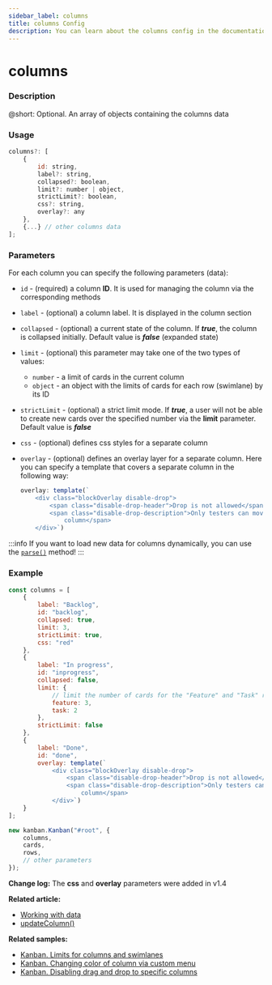 ```yaml
---
sidebar_label: columns
title: columns Config
description: You can learn about the columns config in the documentation of the DHTMLX JavaScript Kanban library. Browse developer guides and API reference, try out code examples and live demos, and download a free 30-day evaluation version of DHTMLX Kanban.
---
```


# columns

### Description

@short: Optional. An array of objects containing the columns data

### Usage

~~~jsx {}
columns?: [
    {
        id: string,
        label?: string,
        collapsed?: boolean,
        limit?: number | object,
        strictLimit?: boolean,
        css?: string,
        overlay?: any
    },
    {...} // other columns data
];
~~~

### Parameters

For each column you can specify the following parameters (data):

- `id` - (required) a column **ID**. It is used for managing the column via the corresponding methods 
- `label` - (optional) a column label. It is displayed in the column section
- `collapsed` - (optional) a current state of the column. If ***true***, the column is collapsed initially. Default value is ***false*** (expanded state)
- `limit` - (optional) this parameter may take one of the two types of values:
    - `number` - a limit of cards in the current column
    - `object` - an object with the limits of cards for each row (swimlane) by its ID
- `strictLimit` - (optional) a strict limit mode. If ***true***, a user will not be able to create new cards over the specified number via the **limit** parameter. Default value is ***false*** 
- `css` - (optional) defines css styles for a separate column
- `overlay` - (optional) defines an overlay layer for a separate column. Here you can specify a template that covers a separate column in the following way:

    ~~~jsx {}
    overlay: template(`
        <div class="blockOverlay disable-drop">
            <span class="disable-drop-header">Drop is not allowed</span>
            <span class="disable-drop-description">Only testers can move cards to this
                column</span>
        </div>`)
    ~~~

:::info
If you want to load new data for columns dynamically, you can use the [`parse()`](../../methods/js_kanban_parse_method) method!
:::

### Example

~~~jsx {1-31,34}
const columns = [
    { 
        label: "Backlog", 
        id: "backlog",
        collapsed: true,
        limit: 3,
        strictLimit: true,
        css: "red" 
    },
    { 
        label: "In progress", 
        id: "inprogress",
        collapsed: false,
        limit: {
            // limit the number of cards for the "Feature" and "Task" rows of the "In progress" column
            feature: 3, 
            task: 2
        },
        strictLimit: false
    },
    { 
        label: "Done", 
        id: "done",
        overlay: template(`
            <div class="blockOverlay disable-drop">
                <span class="disable-drop-header">Drop is not allowed</span>
                <span class="disable-drop-description">Only testers can move cards to this
                    column</span>
            </div>`) 
    }
];

new kanban.Kanban("#root", {
    columns,
    cards,
    rows,
    // other parameters
});
~~~

**Change log:** The **css** and **overlay** parameters were added in v1.4

**Related article:**
- [Working with data](../../../guides/working_with_data)
- [updateColumn()](api/methods/js_kanban_updatecolumn_method.md)

**Related samples:**
- [Kanban. Limits for columns and swimlanes](https://snippet.dhtmlx.com/2blo6hx8?tag=kanban)
- [Kanban. Changing color of column via custom menu](https://snippet.dhtmlx.com/fnlvd2g5?tag=kanban)
- [Kanban. Disabling drag and drop to specific columns](https://snippet.dhtmlx.com/nfv59yif?tag=kanban)
